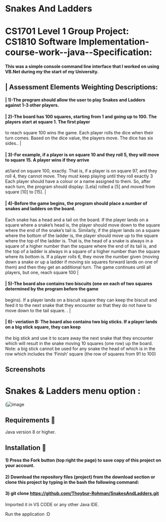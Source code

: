 # Snakes And Ladders

# CS1701 Level 1 Group Project: CS1810 Software Implementation-course-work--java--Specification:

#### This was a simple console command line interface that I worked on using VB.Net during my the start of my University.


## | Assessment Elements	Weighting	Descriptions:                                                                                                                                                                                                                                                                                                                       
#### | 1)-The program should allow the user to play Snakes and Ladders against 1-3 other players.                                             

#### | 2)-The board has 100 squares, starting from 1 and going up to 100. The players start at square 1. The first player
to reach square 100 wins the game. Each player rolls the dice when their turn comes. Based on the dice value,
the players move. The dice has six sides..                                                                                                                                 |

#### | 3)-For example, if a player is on square 10 and they roll 5, they will move to square 15. A player wins if they arrive
at/land on square 100, exactly. That is, if a player is on square 97, and they roll 4, they cannot move. They must
keep playing until they roll exactly 3 Each player should have a colour or a name assigned to them. So, after each turn, the program should display:
[Lela] rolled a [5] and moved from square [10] to [15]. |

#### | 4)-Before the game begins, the program should place a number of snakes and ladders on the board.
Each snake has a head and a tail on the board. If the player lands on a square where a snake’s head is, the player
should move down to the square where the end of the snake’s tail is. Similarly, if the player lands on a square
where the bottom of the ladder is, the player should move up to the square where the top of the ladder is. That
is, the head of a snake is always in a square of a higher number than the square where the end of its tail is, and
the top of a ladder is always in a square of a higher number than the square where its bottom is.
If a player rolls 6, they move the number given (moving down a snake or up a ladder if moving six squares
forward lands on one of them) and then they get an additional turn.
The game continues until all players, but one, reach square 100                    |

#### | 5)-The board also contains two biscuits (one on each of two squares determined by the program before the game
begins). If a player lands on a biscuit square they can keep the biscuit and feed it to the next snake that they
encounter so that they do not have to move down to the tail square. .                                                                                                      |

#### | 6)- veriation B: The board also contains two big sticks. If a player lands on a big stick square, they can keep
the big stick and use it to scare away the next snake that they encounter which will result in the snake
moving 10 squares (one row) up the board. Note: a big stick cannot be used for any snake the head of
which is in the row which includes the ‘Finish’ square (the row of squares from 91 to 100) 

## Screenshots
# Snakes & Ladders menu option :
(![image](https://user-images.githubusercontent.com/73062879/145276787-5da151b2-be9b-464f-ab0d-5b8d5aa02f9d.png)



## Requirements 🔧
Java version 8 or higher.
## Installation 🔌
#### 1) Press the Fork button (top right the page) to save copy of this project on your account.

#### 2) Download the repository files (project) from the download section or clone this project by typing in the bash the following command:

#### 3) git clone https://github.com/Thoybur-Rohman/SnakesAndLadders.git
Imported it in VS CODE or any other Java IDE.

Run the application :D
